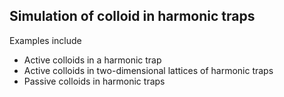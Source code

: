Simulation of colloid in harmonic traps
---

Examples include

* Active colloids in a harmonic trap
* Active colloids in two-dimensional lattices of harmonic traps
* Passive colloids in harmonic traps
